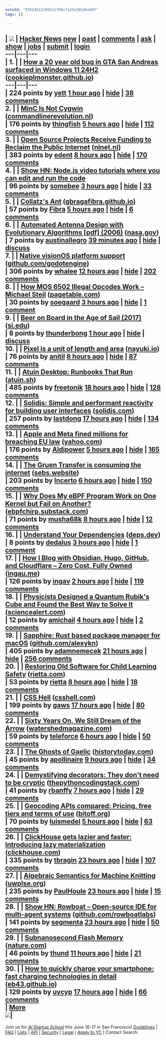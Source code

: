 ```yaml
---
noteId: "5552d512205b11f08c7a15e391dbe89f"
tags: []

---
```


| [![](https://news.ycombinator.com/y18.svg)](https://news.ycombinator.com) | **[Hacker News](https://news.ycombinator.com/news)** [new](https://news.ycombinator.com/newest) | [past](https://news.ycombinator.com/front) | [comments](https://news.ycombinator.com/newcomments) | [ask](https://news.ycombinator.com/ask) | [show](https://news.ycombinator.com/show) | [jobs](https://news.ycombinator.com/jobs) | [submit](https://news.ycombinator.com/submit) |  [login](https://news.ycombinator.com/login?goto=news)  
---|---|---  
| 1. | [](https://news.ycombinator.com/vote?id=43772311&how=up&goto=news)| [How a 20 year old bug in GTA San Andreas surfaced in Windows 11 24H2](https://cookieplmonster.github.io/2025/04/23/gta-san-andreas-win11-24h2-bug/) ([cookieplmonster.github.io](https://news.ycombinator.com/from?site=cookieplmonster.github.io))  
---|---|---  
|  224 points by [yett](https://news.ycombinator.com/user?id=yett) [1 hour ago](https://news.ycombinator.com/item?id=43772311) | [hide](https://news.ycombinator.com/hide?id=43772311&goto=news) | [38 comments](https://news.ycombinator.com/item?id=43772311)  
2. | [](https://news.ycombinator.com/vote?id=43770445&how=up&goto=news)| [MinC Is Not Cygwin](https://minc.commandlinerevolution.nl/english/home.html) ([commandlinerevolution.nl](https://news.ycombinator.com/from?site=commandlinerevolution.nl))  
|  176 points by [thingfish](https://news.ycombinator.com/user?id=thingfish) [5 hours ago](https://news.ycombinator.com/item?id=43770445) | [hide](https://news.ycombinator.com/hide?id=43770445&goto=news) | [112 comments](https://news.ycombinator.com/item?id=43770445)  
3. | [](https://news.ycombinator.com/vote?id=43769482&how=up&goto=news)| [Open Source Projects Receive Funding to Reclaim the Public Internet](https://nlnet.nl/news/2025/20250422-announcement-grants-CommonsFund.html) ([nlnet.nl](https://news.ycombinator.com/from?site=nlnet.nl))  
|  383 points by [edent](https://news.ycombinator.com/user?id=edent) [8 hours ago](https://news.ycombinator.com/item?id=43769482) | [hide](https://news.ycombinator.com/hide?id=43769482&goto=news) | [170 comments](https://news.ycombinator.com/item?id=43769482)  
4. | [](https://news.ycombinator.com/vote?id=43771365&how=up&goto=news)| [Show HN: Node.js video tutorials where you can edit and run the code](https://news.ycombinator.com/item?id=43771365)  
|  96 points by [somebee](https://news.ycombinator.com/user?id=somebee) [3 hours ago](https://news.ycombinator.com/item?id=43771365) | [hide](https://news.ycombinator.com/hide?id=43771365&goto=news) | [33 comments](https://news.ycombinator.com/item?id=43771365)  
5. | [](https://news.ycombinator.com/vote?id=43770615&how=up&goto=news)| [Collatz's Ant](https://gbragafibra.github.io/2025/01/08/collatz_ant2.html) ([gbragafibra.github.io](https://news.ycombinator.com/from?site=gbragafibra.github.io))  
|  57 points by [Fibra](https://news.ycombinator.com/user?id=Fibra) [5 hours ago](https://news.ycombinator.com/item?id=43770615) | [hide](https://news.ycombinator.com/hide?id=43770615&goto=news) | [6 comments](https://news.ycombinator.com/item?id=43770615)  
6. | [](https://news.ycombinator.com/vote?id=43772503&how=up&goto=news)| [Automated Antenna Design with Evolutionary Algorithms [pdf] (2006)](https://ntrs.nasa.gov/api/citations/20060024675/downloads/20060024675.pdf) ([nasa.gov](https://news.ycombinator.com/from?site=nasa.gov))  
|  7 points by [austinallegro](https://news.ycombinator.com/user?id=austinallegro) [39 minutes ago](https://news.ycombinator.com/item?id=43772503) | [hide](https://news.ycombinator.com/hide?id=43772503&goto=news) | [discuss](https://news.ycombinator.com/item?id=43772503)  
7. | [](https://news.ycombinator.com/vote?id=43768421&how=up&goto=news)| [Native visionOS platform support](https://github.com/godotengine/godot/pull/105628) ([github.com/godotengine](https://news.ycombinator.com/from?site=github.com/godotengine))  
|  306 points by [whalee](https://news.ycombinator.com/user?id=whalee) [12 hours ago](https://news.ycombinator.com/item?id=43768421) | [hide](https://news.ycombinator.com/hide?id=43768421&goto=news) | [202 comments](https://news.ycombinator.com/item?id=43768421)  
8. | [](https://news.ycombinator.com/vote?id=43743399&how=up&goto=news)| [How MOS 6502 Illegal Opcodes Work – Michael Steil](https://www.pagetable.com/?p=39) ([pagetable.com](https://news.ycombinator.com/from?site=pagetable.com))  
|  30 points by [soegaard](https://news.ycombinator.com/user?id=soegaard) [3 hours ago](https://news.ycombinator.com/item?id=43743399) | [hide](https://news.ycombinator.com/hide?id=43743399&goto=news) | [1 comment](https://news.ycombinator.com/item?id=43743399)  
9. | [](https://news.ycombinator.com/vote?id=43769289&how=up&goto=news)| [Beer on Board in the Age of Sail (2017)](https://blog.library.si.edu/blog/2017/08/02/beer-board-age-sail/) ([si.edu](https://news.ycombinator.com/from?site=si.edu))  
|  8 points by [thunderbong](https://news.ycombinator.com/user?id=thunderbong) [1 hour ago](https://news.ycombinator.com/item?id=43769289) | [hide](https://news.ycombinator.com/hide?id=43769289&goto=news) | [discuss](https://news.ycombinator.com/item?id=43769289)  
10. | [](https://news.ycombinator.com/vote?id=43769478&how=up&goto=news)| [Pixel is a unit of length and area](https://www.nayuki.io/page/pixel-is-a-unit-of-length-and-area) ([nayuki.io](https://news.ycombinator.com/from?site=nayuki.io))  
|  76 points by [anitil](https://news.ycombinator.com/user?id=anitil) [8 hours ago](https://news.ycombinator.com/item?id=43769478) | [hide](https://news.ycombinator.com/hide?id=43769478&goto=news) | [87 comments](https://news.ycombinator.com/item?id=43769478)  
11. | [](https://news.ycombinator.com/vote?id=43766200&how=up&goto=news)| [Atuin Desktop: Runbooks That Run](https://blog.atuin.sh/atuin-desktop-runbooks-that-run/) ([atuin.sh](https://news.ycombinator.com/from?site=atuin.sh))  
|  485 points by [freetonik](https://news.ycombinator.com/user?id=freetonik) [18 hours ago](https://news.ycombinator.com/item?id=43766200) | [hide](https://news.ycombinator.com/hide?id=43766200&goto=news) | [128 comments](https://news.ycombinator.com/item?id=43766200)  
12. | [](https://news.ycombinator.com/vote?id=43734911&how=up&goto=news)| [Solidjs: Simple and performant reactivity for building user interfaces](https://www.solidjs.com/) ([solidjs.com](https://news.ycombinator.com/from?site=solidjs.com))  
|  257 points by [lastdong](https://news.ycombinator.com/user?id=lastdong) [17 hours ago](https://news.ycombinator.com/item?id=43734911) | [hide](https://news.ycombinator.com/hide?id=43734911&goto=news) | [134 comments](https://news.ycombinator.com/item?id=43734911)  
13. | [](https://news.ycombinator.com/vote?id=43770337&how=up&goto=news)| [Apple and Meta fined millions for breaching EU law](https://ca.finance.yahoo.com/news/apple-fined-570-million-meta-094701712.html) ([yahoo.com](https://news.ycombinator.com/from?site=yahoo.com))  
|  176 points by [Aldipower](https://news.ycombinator.com/user?id=Aldipower) [5 hours ago](https://news.ycombinator.com/item?id=43770337) | [hide](https://news.ycombinator.com/hide?id=43770337&goto=news) | [165 comments](https://news.ycombinator.com/item?id=43770337)  
14. | [](https://news.ycombinator.com/vote?id=43769936&how=up&goto=news)| [The Gruen Transfer is consuming the internet](https://sebs.website/blog/the%20gruen-transfer-is-consuming-the-internet) ([sebs.website](https://news.ycombinator.com/from?site=sebs.website))  
|  203 points by [Incerto](https://news.ycombinator.com/user?id=Incerto) [6 hours ago](https://news.ycombinator.com/item?id=43769936) | [hide](https://news.ycombinator.com/hide?id=43769936&goto=news) | [150 comments](https://news.ycombinator.com/item?id=43769936)  
15. | [](https://news.ycombinator.com/vote?id=43769461&how=up&goto=news)| [Why Does My eBPF Program Work on One Kernel but Fail on Another?](https://ebpfchirp.substack.com/p/why-does-my-ebpf-program-work-on) ([ebpfchirp.substack.com](https://news.ycombinator.com/from?site=ebpfchirp.substack.com))  
|  71 points by [musha68k](https://news.ycombinator.com/user?id=musha68k) [8 hours ago](https://news.ycombinator.com/item?id=43769461) | [hide](https://news.ycombinator.com/hide?id=43769461&goto=news) | [12 comments](https://news.ycombinator.com/item?id=43769461)  
16. | [](https://news.ycombinator.com/vote?id=43739374&how=up&goto=news)| [Understand Your Dependencies](https://deps.dev/) ([deps.dev](https://news.ycombinator.com/from?site=deps.dev))  
|  8 points by [dedalus](https://news.ycombinator.com/user?id=dedalus) [3 hours ago](https://news.ycombinator.com/item?id=43739374) | [hide](https://news.ycombinator.com/hide?id=43739374&goto=news) | [1 comment](https://news.ycombinator.com/item?id=43739374)  
17. | [](https://news.ycombinator.com/vote?id=43771645&how=up&goto=news)| [How I Blog with Obsidian, Hugo, GitHub, and Cloudflare – Zero Cost, Fully Owned](https://ingau.me/blog/how-i-write-my-blogs-in-obsidian-and-publish-instantly/) ([ingau.me](https://news.ycombinator.com/from?site=ingau.me))  
|  126 points by [ingav](https://news.ycombinator.com/user?id=ingav) [2 hours ago](https://news.ycombinator.com/item?id=43771645) | [hide](https://news.ycombinator.com/hide?id=43771645&goto=news) | [119 comments](https://news.ycombinator.com/item?id=43771645)  
18. | [](https://news.ycombinator.com/vote?id=43746868&how=up&goto=news)| [Physicists Designed a Quantum Rubik's Cube and Found the Best Way to Solve It](https://www.sciencealert.com/physicists-designed-a-quantum-rubiks-cube-and-found-the-best-way-to-solve-it) ([sciencealert.com](https://news.ycombinator.com/from?site=sciencealert.com))  
|  12 points by [amichail](https://news.ycombinator.com/user?id=amichail) [4 hours ago](https://news.ycombinator.com/item?id=43746868) | [hide](https://news.ycombinator.com/hide?id=43746868&goto=news) | [2 comments](https://news.ycombinator.com/item?id=43746868)  
19. | [](https://news.ycombinator.com/vote?id=43765011&how=up&goto=news)| [Sapphire: Rust based package manager for macOS](https://github.com/alexykn/sapphire) ([github.com/alexykn](https://news.ycombinator.com/from?site=github.com/alexykn))  
|  405 points by [adamnemecek](https://news.ycombinator.com/user?id=adamnemecek) [21 hours ago](https://news.ycombinator.com/item?id=43765011) | [hide](https://news.ycombinator.com/hide?id=43765011&goto=news) | [256 comments](https://news.ycombinator.com/item?id=43765011)  
20. | [](https://news.ycombinator.com/vote?id=43747283&how=up&goto=news)| [Restoring Old Software for Child Learning Safety](https://rietta.com/blog/child-learning-with-old-software/) ([rietta.com](https://news.ycombinator.com/from?site=rietta.com))  
|  53 points by [rietta](https://news.ycombinator.com/user?id=rietta) [8 hours ago](https://news.ycombinator.com/item?id=43747283) | [hide](https://news.ycombinator.com/hide?id=43747283&goto=news) | [18 comments](https://news.ycombinator.com/item?id=43747283)  
21. | [](https://news.ycombinator.com/vote?id=43766715&how=up&goto=news)| [CSS Hell](https://csshell.com/) ([csshell.com](https://news.ycombinator.com/from?site=csshell.com))  
|  199 points by [gaws](https://news.ycombinator.com/user?id=gaws) [17 hours ago](https://news.ycombinator.com/item?id=43766715) | [hide](https://news.ycombinator.com/hide?id=43766715&goto=news) | [80 comments](https://news.ycombinator.com/item?id=43766715)  
22. | [](https://news.ycombinator.com/vote?id=43770228&how=up&goto=news)| [Sixty Years On, We Still Dream of the Arrow](https://watershedmagazine.com/features/sixty-years-on-we-still-dream-of-the-arrow/) ([watershedmagazine.com](https://news.ycombinator.com/from?site=watershedmagazine.com))  
|  59 points by [teleforce](https://news.ycombinator.com/user?id=teleforce) [6 hours ago](https://news.ycombinator.com/item?id=43770228) | [hide](https://news.ycombinator.com/hide?id=43770228&goto=news) | [50 comments](https://news.ycombinator.com/item?id=43770228)  
23. | [](https://news.ycombinator.com/vote?id=43769201&how=up&goto=news)| [The Ghosts of Gaelic](https://www.historytoday.com/archive/behind-times/ghosts-gaelic) ([historytoday.com](https://news.ycombinator.com/from?site=historytoday.com))  
|  45 points by [apollinaire](https://news.ycombinator.com/user?id=apollinaire) [9 hours ago](https://news.ycombinator.com/item?id=43769201) | [hide](https://news.ycombinator.com/hide?id=43769201&goto=news) | [34 comments](https://news.ycombinator.com/item?id=43769201)  
24. | [](https://news.ycombinator.com/vote?id=43746532&how=up&goto=news)| [Demystifying decorators: They don't need to be cryptic](https://www.thepythoncodingstack.com/p/demystifying-python-decorators) ([thepythoncodingstack.com](https://news.ycombinator.com/from?site=thepythoncodingstack.com))  
|  41 points by [rbanffy](https://news.ycombinator.com/user?id=rbanffy) [7 hours ago](https://news.ycombinator.com/item?id=43746532) | [hide](https://news.ycombinator.com/hide?id=43746532&goto=news) | [29 comments](https://news.ycombinator.com/item?id=43746532)  
25. | [](https://news.ycombinator.com/vote?id=43770446&how=up&goto=news)| [Geocoding APIs compared: Pricing, free tiers and terms of use](https://www.bitoff.org/geocoding-apis-comparison/) ([bitoff.org](https://news.ycombinator.com/from?site=bitoff.org))  
|  70 points by [luismedel](https://news.ycombinator.com/user?id=luismedel) [5 hours ago](https://news.ycombinator.com/item?id=43770446) | [hide](https://news.ycombinator.com/hide?id=43770446&goto=news) | [63 comments](https://news.ycombinator.com/item?id=43770446)  
26. | [](https://news.ycombinator.com/vote?id=43763688&how=up&goto=news)| [ClickHouse gets lazier and faster: Introducing lazy materialization](https://clickhouse.com/blog/clickhouse-gets-lazier-and-faster-introducing-lazy-materialization) ([clickhouse.com](https://news.ycombinator.com/from?site=clickhouse.com))  
|  335 points by [tbragin](https://news.ycombinator.com/user?id=tbragin) [23 hours ago](https://news.ycombinator.com/item?id=43763688) | [hide](https://news.ycombinator.com/hide?id=43763688&goto=news) | [107 comments](https://news.ycombinator.com/item?id=43763688)  
27. | [](https://news.ycombinator.com/vote?id=43763614&how=up&goto=news)| [Algebraic Semantics for Machine Knitting](https://uwplse.org/2025/03/31/Algebraic-Knitting.html) ([uwplse.org](https://news.ycombinator.com/from?site=uwplse.org))  
|  235 points by [PaulHoule](https://news.ycombinator.com/user?id=PaulHoule) [23 hours ago](https://news.ycombinator.com/item?id=43763614) | [hide](https://news.ycombinator.com/hide?id=43763614&goto=news) | [15 comments](https://news.ycombinator.com/item?id=43763614)  
28. | [](https://news.ycombinator.com/vote?id=43763967&how=up&goto=news)| [Show HN: Rowboat – Open-source IDE for multi-agent systems](https://github.com/rowboatlabs/rowboat) ([github.com/rowboatlabs](https://news.ycombinator.com/from?site=github.com/rowboatlabs))  
|  141 points by [segmenta](https://news.ycombinator.com/user?id=segmenta) [23 hours ago](https://news.ycombinator.com/item?id=43763967) | [hide](https://news.ycombinator.com/hide?id=43763967&goto=news) | [50 comments](https://news.ycombinator.com/item?id=43763967)  
29. | [](https://news.ycombinator.com/vote?id=43740803&how=up&goto=news)| [Subnanosecond Flash Memory](https://www.nature.com/articles/s41586-025-08839-w) ([nature.com](https://news.ycombinator.com/from?site=nature.com))  
|  46 points by [thund](https://news.ycombinator.com/user?id=thund) [11 hours ago](https://news.ycombinator.com/item?id=43740803) | [hide](https://news.ycombinator.com/hide?id=43740803&goto=news) | [21 comments](https://news.ycombinator.com/item?id=43740803)  
30. | [](https://news.ycombinator.com/vote?id=43766728&how=up&goto=news)| [How to quickly charge your smartphone: fast charging technologies in detail](https://eb43.github.io/articles/fast-charging-technologies-in-detail.html) ([eb43.github.io](https://news.ycombinator.com/from?site=eb43.github.io))  
|  129 points by [uycyp](https://news.ycombinator.com/user?id=uycyp) [17 hours ago](https://news.ycombinator.com/item?id=43766728) | [hide](https://news.ycombinator.com/hide?id=43766728&goto=news) | [66 comments](https://news.ycombinator.com/item?id=43766728)  
| [More](https://news.ycombinator.com/?p=2)  
![](https://news.ycombinator.com/s.gif)|   
---  
Join us for [_AI Startup School_](https://events.ycombinator.com/ai-sus) this June 16-17 in San Francisco! [Guidelines](https://news.ycombinator.com/newsguidelines.html) | [FAQ](https://news.ycombinator.com/newsfaq.html) | [Lists](https://news.ycombinator.com/lists) | [API](https://github.com/HackerNews/API) | [Security](https://news.ycombinator.com/security.html) | [Legal](https://www.ycombinator.com/legal/) | [Apply to YC](https://www.ycombinator.com/apply/) | Contact Search: 

